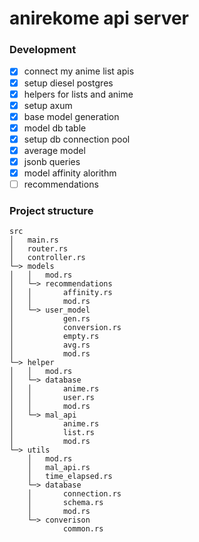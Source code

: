# anirekome api server

### Development
- [x] connect my anime list apis
- [X] setup diesel postgres
- [X] helpers for lists and anime
- [X] setup axum
- [X] base model generation
- [X] model db table
- [X] setup db connection pool
- [X] average model
- [X] jsonb queries
- [X] model affinity alorithm
- [ ] recommendations

### Project structure

```
src
│   main.rs
│   router.rs
│   controller.rs
└─> models
│   │   mod.rs
│   └─> recommendations
│   │       affinity.rs
│   │       mod.rs
│   └─> user_model
│           gen.rs
│           conversion.rs
│           empty.rs
│           avg.rs
│           mod.rs
└─> helper
│   │   mod.rs
│   └─> database
│   │       anime.rs
│   │       user.rs
│   │       mod.rs
│   └─> mal_api
│           anime.rs
│           list.rs
│           mod.rs
└─> utils
    │   mod.rs
    │   mal_api.rs
    │   time_elapsed.rs
    └─> database
    │       connection.rs
    │       schema.rs
    │       mod.rs
    └─> converison
            common.rs
```
